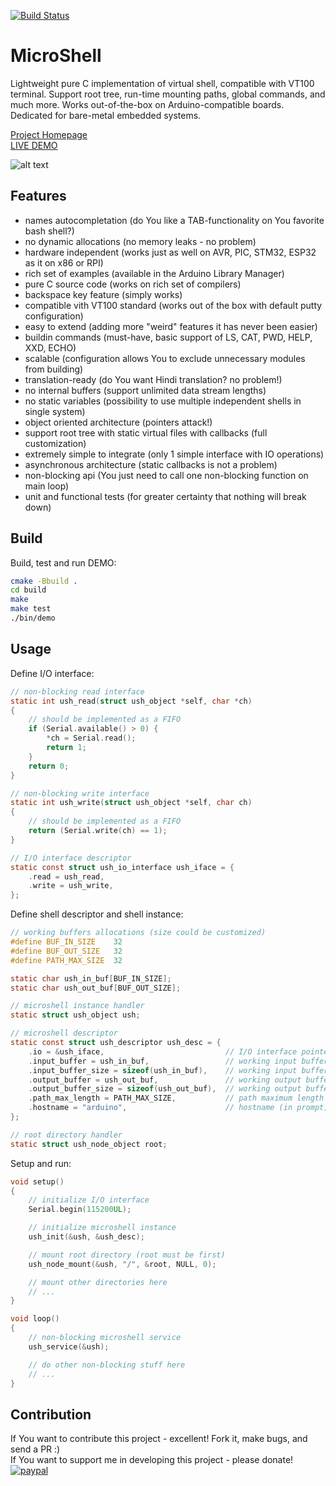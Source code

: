 [![Build Status](https://travis-ci.org/marcinbor85/microshell.svg?branch=main)](https://travis-ci.org/marcinbor85/microshell)
# MicroShell
Lightweight pure C implementation of virtual shell, compatible with VT100 terminal.
Support root tree, run-time mounting paths, global commands, and much more.
Works out-of-the-box on Arduino-compatible boards.
Dedicated for bare-metal embedded systems.

[Project Homepage](https://microshell.pl/)\
[LIVE DEMO](https://microshell.pl/demo)

![alt text](https://github.com/marcinbor85/microshell/blob/main/website/screen.png?raw=true "Screenshot")

## Features
* names autocompletation (do You like a TAB-functionality on You favorite bash shell?)
* no dynamic allocations (no memory leaks - no problem)
* hardware independent (works just as well on AVR, PIC, STM32, ESP32 as it on x86 or RPI)
* rich set of examples (available in the Arduino Library Manager)
* pure C source code (works on rich set of compilers)
* backspace key feature (simply works)
* compatible vith VT100 standard (works out of the box with default putty configuration)
* easy to extend (adding more "weird" features it has never been easier)
* buildin commands (must-have, basic support of LS, CAT, PWD, HELP, XXD, ECHO)
* scalable (configuration allows You to exclude unnecessary modules from building)
* translation-ready (do You want Hindi translation? no problem!)
* no internal buffers (support unlimited data stream lengths)
* no static variables (possibility to use multiple independent shells in single system)
* object oriented architecture (pointers attack!)
* support root tree with static virtual files with callbacks (full customization)
* extremely simple to integrate (only 1 simple interface with IO operations)
* asynchronous architecture (static callbacks is not a problem)
* non-blocking api (You just need to call one non-blocking function on main loop)
* unit and functional tests (for greater certainty that nothing will break down)

## Build

Build, test and run DEMO:

```sh
cmake -Bbuild .
cd build
make
make test
./bin/demo
```

## Usage

Define I/O interface:

```c
// non-blocking read interface
static int ush_read(struct ush_object *self, char *ch)
{
    // should be implemented as a FIFO
    if (Serial.available() > 0) {
        *ch = Serial.read();
        return 1;
    }
    return 0;
}

// non-blocking write interface
static int ush_write(struct ush_object *self, char ch)
{
    // should be implemented as a FIFO
    return (Serial.write(ch) == 1);
}

// I/O interface descriptor
static const struct ush_io_interface ush_iface = {
    .read = ush_read,
    .write = ush_write,
};
```

Define shell descriptor and shell instance:

```c
// working buffers allocations (size could be customized)
#define BUF_IN_SIZE    32
#define BUF_OUT_SIZE   32
#define PATH_MAX_SIZE  32

static char ush_in_buf[BUF_IN_SIZE];
static char ush_out_buf[BUF_OUT_SIZE];

// microshell instance handler
static struct ush_object ush;

// microshell descriptor
static const struct ush_descriptor ush_desc = {
    .io = &ush_iface,                           // I/O interface pointer
    .input_buffer = ush_in_buf,                 // working input buffer
    .input_buffer_size = sizeof(ush_in_buf),    // working input buffer size
    .output_buffer = ush_out_buf,               // working output buffer
    .output_buffer_size = sizeof(ush_out_buf),  // working output buffer size
    .path_max_length = PATH_MAX_SIZE,           // path maximum length (stack)
    .hostname = "arduino",                      // hostname (in prompt)
};

// root directory handler
static struct ush_node_object root;
```

Setup and run:

```c
void setup()
{
    // initialize I/O interface
    Serial.begin(115200UL);

    // initialize microshell instance
    ush_init(&ush, &ush_desc);

    // mount root directory (root must be first)
    ush_node_mount(&ush, "/", &root, NULL, 0);

    // mount other directories here
    // ...
}

void loop()
{
    // non-blocking microshell service
    ush_service(&ush);

    // do other non-blocking stuff here
    // ...
}
```

## Contribution

If You want to contribute this project - excellent! Fork it, make bugs, and send a PR :)\
If You want to support me in developing this project - please donate!\
[![paypal](https://www.paypalobjects.com/en_US/i/btn/btn_donate_LG.gif)](https://www.paypal.com/cgi-bin/webscr?cmd=_s-xclick&hosted_button_id=EQJAX25PAQKCS)

